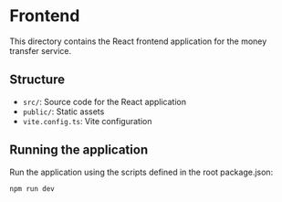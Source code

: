
# Frontend

This directory contains the React frontend application for the money transfer service.

## Structure
- `src/`: Source code for the React application
- `public/`: Static assets
- `vite.config.ts`: Vite configuration

## Running the application
Run the application using the scripts defined in the root package.json:

```
npm run dev
```
